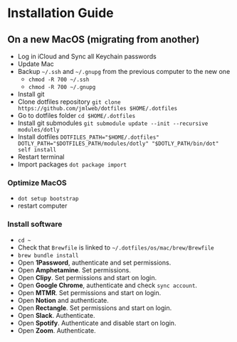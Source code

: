 # Installation Guide

## On a new MacOS (migrating from another)

* Log in iCloud and Sync all Keychain passwords
* Update Mac 
* Backup `~/.ssh` and `~/.gnupg` from the previous computer to the new one
  - `chmod -R 700 ~/.ssh`
  - `chmod -R 700 ~/.gnupg`
* Install git
* Clone dotfiles repository `git clone https://github.com/jmlweb/dotfiles $HOME/.dotfiles`
* Go to dotfiles folder `cd $HOME/.dotfiles`
* Install git submodules `git submodule update --init --recursive modules/dotly`
* Install dotfiles `DOTFILES_PATH="$HOME/.dotfiles" DOTLY_PATH="$DOTFILES_PATH/modules/dotly" "$DOTLY_PATH/bin/dot" self install`
* Restart terminal
* Import packages `dot package import`

### Optimize MacOS

* `dot setup bootstrap`
* restart computer

### Install software

* `cd ~`
* Check that `Brewfile` is linked to `~/.dotfiles/os/mac/brew/Brewfile`
* `brew bundle install`
* Open **1Password**, authenticate and set permissions.
* Open **Amphetamine**. Set permissions.
* Open **Clipy**. Set permissions and start on login.
* Open **Google Chrome**, authenticate and check `sync account`.
* Open **MTMR**. Set permissions and start on login.
* Open **Notion** and authenticate.
* Open **Rectangle**. Set permissions and start on login.
* Open **Slack**. Authenticate.
* Open **Spotify**. Authenticate and disable start on login.
* Open **Zoom**. Authenticate.